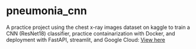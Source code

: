 # pneumonia_cnn
A practice project using the chest x-ray images dataset on kaggle to train a CNN (ResNet18) classifier, practice containarization with Docker, and deployment with FastAPI, streamlit, and Google Cloud:
[View here](https://pkduongsu-pneumonia-cnn.streamlit.app/)
